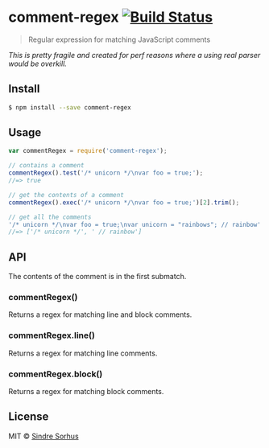 # comment-regex [![Build Status](https://travis-ci.org/sindresorhus/comment-regex.svg?branch=master)](https://travis-ci.org/sindresorhus/comment-regex)

> Regular expression for matching JavaScript comments

*This is pretty fragile and created for perf reasons where a using real parser would be overkill.*


## Install

```sh
$ npm install --save comment-regex
```


## Usage

```js
var commentRegex = require('comment-regex');

// contains a comment
commentRegex().test('/* unicorn */\nvar foo = true;');
//=> true

// get the contents of a comment
commentRegex().exec('/* unicorn */\nvar foo = true;')[2].trim();

// get all the comments
'/* unicorn */\nvar foo = true;\nvar unicorn = "rainbows"; // rainbow'.match(commentRegex());
//=> ['/* unicorn */', ' // rainbow']
```


## API

The contents of the comment is in the first submatch.

### commentRegex()

Returns a regex for matching line and block comments.

### commentRegex.line()

Returns a regex for matching line comments.

### commentRegex.block()

Returns a regex for matching block comments.


## License

MIT © [Sindre Sorhus](http://sindresorhus.com)

